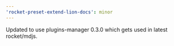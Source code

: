 ```yaml
---
'rocket-preset-extend-lion-docs': minor
---
```


Updated to use plugins-manager 0.3.0 which gets used in latest rocket/mdjs.
